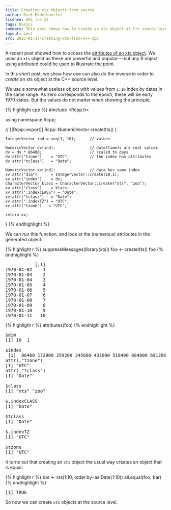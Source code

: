 ```yaml
---
title: Creating xts objects from source
author: Dirk Eddelbuettel
license: GPL (>= 2)
tags: basics 
summary: This post shows how to create an xts object at C++ source level
layout: post
src: 2013-01-17-creating-xts-from-c++.cpp
---
```

A recent post showed how to access the 
[attributes of an xts object](../getting-attributes-for-xts-example/). 
We used an `xts` object as these are powerful and popular---but any R object
using attributed could be used to illustrate the point.

In this short post, we show how one can also do the inverse in
order to _create_ an xts object at the C++ source level.

We use a somewhat useless object with values from `1:10` index by
dates in the same range. As zero corresponds to the epoch, these
will be early 1970-dates. But the values do not matter when showing
the principle.



{% highlight cpp %}
#include <Rcpp.h>

using namespace Rcpp;

// [[Rcpp::export]]
Rcpp::NumericVector createXts() {

    IntegerVector ind = seq(1, 10);      // values

    NumericVector dv(ind);               // date(time)s are real values
    dv = dv * 86400;                     // scaled to days
    dv.attr("tzone")    = "UTC";         // the index has attributes
    dv.attr("tclass")   = "Date";

    NumericVector xv(ind);               // data her same index
    xv.attr("dim")      = IntegerVector::create(10,1);
    xv.attr("index")    = dv;
    CharacterVector klass = CharacterVector::create("xts", "zoo");
    xv.attr("class")    = klass;
    xv.attr(".indexCLASS") = "Date";
    xv.attr("tclass")   = "Date";
    xv.attr(".indexTZ") = "UTC";
    xv.attr("tzone")   = "UTC";
    
    return xv;

}
{% endhighlight %}


We can run this function, and look at the (numerous) attributes in the generated object:

{% highlight r %}
suppressMessages(library(xts))
foo <- createXts() 
foo
{% endhighlight %}



<pre class="output">
           [,1]
1970-01-02    1
1970-01-03    2
1970-01-04    3
1970-01-05    4
1970-01-06    5
1970-01-07    6
1970-01-08    7
1970-01-09    8
1970-01-10    9
1970-01-11   10
</pre>



{% highlight r %}
attributes(foo)
{% endhighlight %}



<pre class="output">
$dim
[1] 10  1

$index
 [1]  86400 172800 259200 345600 432000 518400 604800 691200 777600 864000
attr(,"tzone")
[1] "UTC"
attr(,"tclass")
[1] "Date"

$class
[1] "xts" "zoo"

$.indexCLASS
[1] "Date"

$tclass
[1] "Date"

$.indexTZ
[1] "UTC"

$tzone
[1] "UTC"
</pre>


It turns out that creating an `xts` object the usual way creates an object that is equal:

{% highlight r %}
bar <- xts(1:10, order.by=as.Date(1:10)) 
all.equal(foo, bar)
{% endhighlight %}



<pre class="output">
[1] TRUE
</pre>


So now we can create `xts` objects at the source level.  
